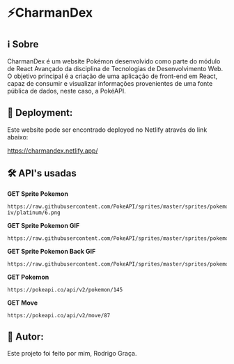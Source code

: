 # ⚡CharmanDex

## ℹ️ Sobre
CharmanDex é um website Pokémon desenvolvido como parte do módulo de React Avançado da disciplina de
Tecnologias de Desenvolvimento Web. O objetivo principal é a criação de uma aplicação de front-end
em React, capaz de consumir e visualizar informações provenientes de uma fonte pública de dados,
neste caso, a PokéAPI.


## 🚀 Deployment:
Este website pode ser encontrado deployed no Netlify através do link abaixo:

https://charmandex.netlify.app/


## 🛠️ API's usadas

**GET Sprite Pokemon**
```
https://raw.githubusercontent.com/PokeAPI/sprites/master/sprites/pokemon/versions/generation-iv/platinum/6.png
```

**GET Sprite Pokemon GIF**
```
https://raw.githubusercontent.com/PokeAPI/sprites/master/sprites/pokemon/other/showdown/6.gif
```

**GET Sprite Pokemon Back GIF**
```
https://raw.githubusercontent.com/PokeAPI/sprites/master/sprites/pokemon/other/showdown/back/6.gif
```

**GET Pokemon**
```
https://pokeapi.co/api/v2/pokemon/145
```

**GET Move**
```
https://pokeapi.co/api/v2/move/87
```


## 📝 Autor:

Este projeto foi feito por mim, Rodrigo Graça.
